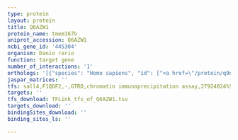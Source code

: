 ```yaml
---
type: protein
layout: protein
title: Q6AZW1
protein_name: tmem167b
uniprot_accession: Q6AZW1
ncbi_gene_id: '445304'
organism: Danio rerio
function: target gene
number_of_interactions: '1'
orthologs: '[{"species": "Homo sapiens", "id": ["<a href=\"/protein/q9nrx6\">Q9NRX6</a>"]}, {"species": "Mus musculus", "id": ["<a href=\"/protein/q80x45\">Q80X45</a>"]}, {"species": "Rattus norvegicus", "id": ["<a href=\"/protein/d3zsx4\">D3ZSX4</a>"]}, {"species": "Caenorhabditis elegans", "id": ["Q8WQE6"]}]'
jaspar_matrices: ''
tfs: sall4,F1QDF2,-,GTRD,chromatin immunoprecipitation assay,27924024%5Buid%5D,No
targets: ''
tfs_download: TFLink_tfs_of_Q6AZW1.tsv
targets_download: ''
bindingSites_download: ''
binding_sites_ls: ''

---
```

